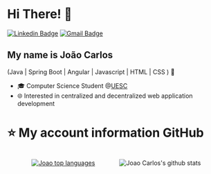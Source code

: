<h1>Hi There! 👋</h1>

[![Linkedin Badge](https://img.shields.io/badge/-LinkedIn-6633cc?style=flat-square&logo=Linkedin&logoColor=white&link=https://www.linkedin.com/in/joaocarlosjr/)](https://www.linkedin.com/in/joaocarlosjr/)
[![Gmail Badge](https://img.shields.io/badge/-joaocarlos.cic1@gmail.com-6633cc?style=flat-square&logo=Gmail&logoColor=white&link=mailto:joaocarlos.cic1@gmail.com)](mailto:joaocarlos.cic1@gmail.com)

## My name is João Carlos
(Java | Spring Boot | Angular | Javascript | HTML | CSS ) 🚀
- 🎓 Computer Science Student @[UESC](http://www.uesc.br/)
- 🌐 Interested in centralized and decentralized web application development

# ⭐ My account information GitHub
<div style="display: flex;align-items: center; justify-content: space-evenly" >

<div>

[![Joao top languages](https://github-readme-stats.vercel.app/api/top-langs/?username=joaocarlosjunior&theme=blue-white)](https://github.com/anuraghazra/github-readme-stats)
</div>

<div>

![Joao Carlos's github stats](https://github-readme-stats.vercel.app/api?username=joaocarlosjunior&count_private=true&show_icons=true&title_color=fff&icon_color=9f9f9f&text_color=9f9f9f&bg_color=151515)
</div>

 </div>
